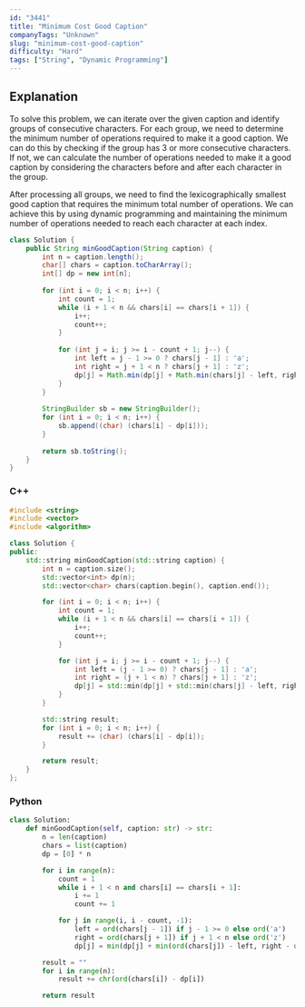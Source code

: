 ```yaml
---
id: "3441"
title: "Minimum Cost Good Caption"
companyTags: "Unknown"
slug: "minimum-cost-good-caption"
difficulty: "Hard"
tags: ["String", "Dynamic Programming"]
---
```


## Explanation
To solve this problem, we can iterate over the given caption and identify groups of consecutive characters. For each group, we need to determine the minimum number of operations required to make it a good caption. We can do this by checking if the group has 3 or more consecutive characters. If not, we can calculate the number of operations needed to make it a good caption by considering the characters before and after each character in the group.

After processing all groups, we need to find the lexicographically smallest good caption that requires the minimum total number of operations. We can achieve this by using dynamic programming and maintaining the minimum number of operations needed to reach each character at each index.
```java
class Solution {
    public String minGoodCaption(String caption) {
        int n = caption.length();
        char[] chars = caption.toCharArray();
        int[] dp = new int[n];
        
        for (int i = 0; i < n; i++) {
            int count = 1;
            while (i + 1 < n && chars[i] == chars[i + 1]) {
                i++;
                count++;
            }
            
            for (int j = i; j >= i - count + 1; j--) {
                int left = j - 1 >= 0 ? chars[j - 1] : 'a';
                int right = j + 1 < n ? chars[j + 1] : 'z';
                dp[j] = Math.min(dp[j] + Math.min(chars[j] - left, right - chars[j]), dp[j] + 3 - count);
            }
        }
        
        StringBuilder sb = new StringBuilder();
        for (int i = 0; i < n; i++) {
            sb.append((char) (chars[i] - dp[i]));
        }
        
        return sb.toString();
    }
}
```

### C++
```cpp
#include <string>
#include <vector>
#include <algorithm>

class Solution {
public:
    std::string minGoodCaption(std::string caption) {
        int n = caption.size();
        std::vector<int> dp(n);
        std::vector<char> chars(caption.begin(), caption.end());

        for (int i = 0; i < n; i++) {
            int count = 1;
            while (i + 1 < n && chars[i] == chars[i + 1]) {
                i++;
                count++;
            }

            for (int j = i; j >= i - count + 1; j--) {
                int left = (j - 1 >= 0) ? chars[j - 1] : 'a';
                int right = (j + 1 < n) ? chars[j + 1] : 'z';
                dp[j] = std::min(dp[j] + std::min(chars[j] - left, right - chars[j]), dp[j] + 3 - count);
            }
        }

        std::string result;
        for (int i = 0; i < n; i++) {
            result += (char) (chars[i] - dp[i]);
        }

        return result;
    }
};
```

### Python
```python
class Solution:
    def minGoodCaption(self, caption: str) -> str:
        n = len(caption)
        chars = list(caption)
        dp = [0] * n

        for i in range(n):
            count = 1
            while i + 1 < n and chars[i] == chars[i + 1]:
                i += 1
                count += 1

            for j in range(i, i - count, -1):
                left = ord(chars[j - 1]) if j - 1 >= 0 else ord('a')
                right = ord(chars[j + 1]) if j + 1 < n else ord('z')
                dp[j] = min(dp[j] + min(ord(chars[j]) - left, right - ord(chars[j])), dp[j] + 3 - count)

        result = ""
        for i in range(n):
            result += chr(ord(chars[i]) - dp[i])

        return result
```